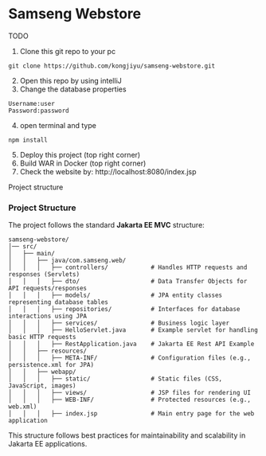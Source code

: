 Samseng Webstore
================

TODO
1. Clone this git repo to your pc
```shell
git clone https://github.com/kongjiyu/samseng-webstore.git
```
2. Open this repo by using intelliJ
3. Change the database properties
```
Username:user
Password:password
```
4. open terminal and type
```shell
npm install
```
5. Deploy this project (top right corner)
6. Build WAR in Docker (top right corner)
6. Check the website by: http://localhost:8080/index.jsp

Project structure

### Project Structure

The project follows the standard **Jakarta EE MVC** structure:

```
samseng-webstore/
│── src/
│   ├── main/
│   │   ├── java/com.samseng.web/
│   │   │   ├── controllers/            # Handles HTTP requests and responses (Servlets)
│   │   │   ├── dto/                    # Data Transfer Objects for API requests/responses
│   │   │   ├── models/                 # JPA entity classes representing database tables
│   │   │   ├── repositories/           # Interfaces for database interactions using JPA
│   │   │   ├── services/               # Business logic layer
│   │   │   ├── HelloServlet.java       # Example servlet for handling basic HTTP requests
│   │   │   ├── RestApplication.java    # Jakarta EE Rest API Example
│   │   ├── resources/
│   │   │   ├── META-INF/               # Configuration files (e.g., persistence.xml for JPA)
│   │   ├── webapp/
│   │   │   ├── static/                 # Static files (CSS, JavaScript, images)
│   │   │   ├── views/                  # JSP files for rendering UI
│   │   │   ├── WEB-INF/                # Protected resources (e.g., web.xml)
│   │   │   ├── index.jsp               # Main entry page for the web application
```

This structure follows best practices for maintainability and scalability in Jakarta EE applications.